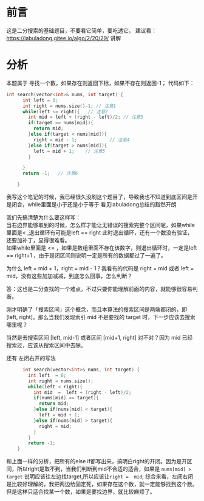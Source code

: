 # 前言 
这是二分搜索的基础题目，不要看它简单，要吃透它。
建议看：https://labuladong.gitee.io/algo/2/20/29/  讲解

# 分析
本题属于 寻找一个数，如果存在则返回下标，如果不存在则返回-1；
代码如下：
```c++
int search(vector<int>& nums, int target) {
      int left = 0;
      int right = nums.size()-1; // 注意1
      while(left <= right){   // 注意2 
        int mid = left + (right - left)/2; // 注意3
        if(target == nums[mid]){
          return mid;
        }else if(target < nums[mid]){
          right = mid - 1;            // 注意4 
        }else if(target > nums[mid]){
          left = mid + 1;    // 注意5
        }

      }
      return -1;   // 注意6

    }
```
我写这个笔记的时候，我已经很久没刷这个题目了，导致我也不知道到底区间是开是闭合，while里面是小于还是小于等于
看见labuladong总结的豁然开朗

我们先搞清楚为什么要这样写：  
当右边界能够取到的时候，怎么样才能让无错误的搜索完整个区间呢，如果while里面是< ,退出循环有可能是left == right
此时退出循环，还有一个数没有验证，还要加补丁，显得很难看。  
如果while里面是 <= ，如果是数组里面不存在该数字，则退出循环时，一定是left == right+1 ，由于是闭区间则说明一定是所有的数据都过了一遍了。

为什么 left = mid + 1，right = mid - 1？我看有的代码是 right = mid 或者 left = mid，没有这些加加减减，到底怎么回事，怎么判断？

答：这也是二分查找的一个难点，不过只要你能理解前面的内容，就能够很容易判断。

刚才明确了「搜索区间」这个概念，而且本算法的搜索区间是两端都闭的，即 [left, right]。那么当我们发现索引 mid 不是要找的 target 时，下一步应该去搜索哪里呢？

当然是去搜索区间 [left, mid-1] 或者区间 [mid+1, right] 对不对？因为 mid 已经搜索过，应该从搜索区间中去除。

还有 左闭右开的写法
```c++
      int search(vector<int>& nums, int target) {
        int left  = 0;
        int right = nums.size();
        while(left < right){
          int mid  =  left + (right - left)/2;
          if(nums[mid] == target){
            return mid;
          }else if(nums[mid] < target){
            left = mid + 1;
          }else if(nums[mid] > target){
            right = mid;
          }
        }
        return -1;
    }
```
和上面一样的分析，把所有的else if都写出来，搞明白right的开闭。因为是开区间，所以right是取不到，当我们判断到mid不合适的适合，如果是
`nums[mid] > target` 说明应该往左边找target,所以应该让`right =  mid`;
综合来看，左闭右闭 是比较好理解的，我把两边给固定死，如果存在这个数，就一定能够找到这个数。
但是这样只适合找某一个数，如果是要找边界，就比较麻烦了。

